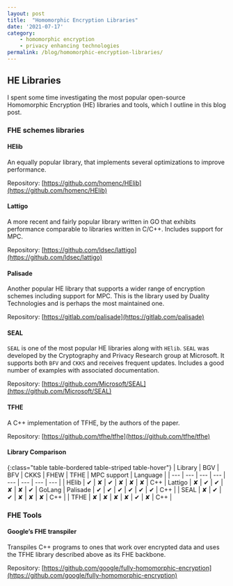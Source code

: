 ```yaml
---
layout: post
title:  "Homomorphic Encryption Libraries"
date: '2021-07-17'
category:
    - homomorphic encryption
    - privacy enhancing technologies
permalink: /blog/homomorphic-encryption-libraries/
---
```


## HE Libraries

I spent some time investigating the most popular open-source Homomorphic Encryption (HE) libraries and tools, which I outline in this blog post.


### FHE schemes libraries

#### HElib
An equally popular library, that implements several optimizations to improve performance.

Repository: [https://github.com/homenc/HElib](https://github.com/homenc/HElib)


#### Lattigo
A more recent and fairly popular library written in GO that exhibits performance comparable to libraries written in C/C++. Includes support for MPC.

Repository: [https://github.com/ldsec/lattigo](https://github.com/ldsec/lattigo)

 
#### Palisade
Another popular HE library that supports a wider range of encryption schemes including support for MPC. This is the library used by Duality Technologies and is perhaps the most maintained one.

Repository: [https://gitlab.com/palisade](https://gitlab.com/palisade)


#### SEAL
`SEAL` is one of the most popular HE libraries along with `HElib`. `SEAL` was developed by the Cryptography and Privacy Research group at Microsoft. It supports both `BFV` and `CKKS` and receives frequent updates. Includes a good number of examples with associated documentation.

Repository: [https://github.com/Microsoft/SEAL](https://github.com/Microsoft/SEAL)
 
#### TFHE
A C++ implementation of TFHE, by the authors of the paper. 

Repository: [https://github.com/tfhe/tfhe](https://github.com/tfhe/tfhe)


#### Library Comparison

{:class="table table-bordered table-striped table-hover"}
| Library | BGV | BFV | CKKS | FHEW | TFHE | MPC support | Language |
| --- | --- | --- | --- | --- | --- | --- | --- |
| HElib | ✔ | ✘ | ✔ | ✘ | ✘ | ✘ | C++ |
Lattigo | ✘ | ✔ | ✔ | ✘ | ✘ | ✔ | GoLang |
Palisade | ✔ | ✔ | ✔ | ✔ | ✔ | ✔ | C++ |
| SEAL | ✘ | ✔ | ✔ | ✘ | ✘ | ✘ | C++ |
| TFHE | ✘ | ✘ | ✘ | ✘ | ✔ | ✘ | C++ |



### FHE Tools

#### Google’s FHE transpiler
Transpiles C++ programs to ones that work over encrypted data and uses the TFHE library described above as its FHE backbone.

Repository: [https://github.com/google/fully-homomorphic-encryption](https://github.com/google/fully-homomorphic-encryption)
